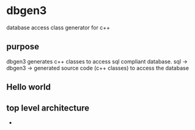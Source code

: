# dbgen3

database access class generator for c++

## purpose

dbgen3 generates c++ classes to access sql compliant database.
sql -> dbgen3 -> generated source code (c++ classes) to access the database

## Hello world

## top level architecture

-
